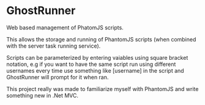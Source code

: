 GhostRunner
===========

Web based management of PhatomJS scripts.

This allows the storage and running of PhantomJS scripts (when combined with the server task running service).

Scripts can be parameterized by entering vaiables using square bracket notation, e.g if you want to have the same script run using different usernames every time use something like [username] in the script and GhostRunner will prompt for it when ran.

This project really was made to familiarize myself with PhantomJS and write something new in .Net MVC.
